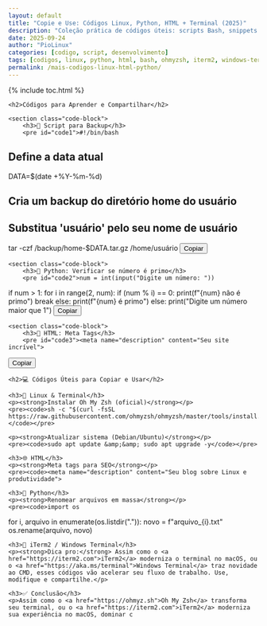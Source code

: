 ```yaml
---
layout: default
title: "Copie e Use: Códigos Linux, Python, HTML + Terminal (2025)"
description: "Coleção prática de códigos úteis: scripts Bash, snippets HTML, exemplos em Python, configurações de Oh My Zsh, iTerm2 e Windows Terminal."
date: 2025-09-24
author: "PioLinux"
categories: [codigo, script, desenvolvimento]
tags: [codigos, linux, python, html, bash, ohmyzsh, iterm2, windows-terminal]
permalink: /mais-codigos-linux-html-python/
---
```


{% include toc.html %}



<script>
        function copyCode(id) {
            const element = document.getElementById(id);
            const textToCopy = element.innerText;
            navigator.clipboard.writeText(textToCopy).then(() => {
                alert("Código copiado!");
            }).catch(err => {
                console.error('Erro ao copiar o código: ', err);
            });
        }
    </script>



<section class="post-content">

    <h2>Códigos para Aprender e Compartilhar</h2>

    <section class="code-block">
        <h3>📁 Script para Backup</h3>
        <pre id="code1">#!/bin/bash
# Define a data atual
DATA=$(date +%Y-%m-%d)
# Cria um backup do diretório home do usuário
# Substitua 'usuário' pelo seu nome de usuário
tar -czf /backup/home-$DATA.tar.gz /home/usuário</pre>
        <button onclick="copyCode('code1')">Copiar</button>
    </section>

    <section class="code-block">
        <h3>🧠 Python: Verificar se número é primo</h3>
        <pre id="code2">num = int(input("Digite um número: "))
if num > 1:
    for i in range(2, num):
        if (num % i) == 0:
            print(f"{num} não é primo")
            break
    else:
        print(f"{num} é primo")
else:
    print("Digite um número maior que 1")</pre>
        <button onclick="copyCode('code2')">Copiar</button>
    </section>

    <section class="code-block">
        <h3>🧪 HTML: Meta Tags</h3>
        <pre id="code3"><meta name="description" content="Seu site incrível">
<meta name="keywords" content="linux, tecnologia, terminal">
<meta name="author" content="PioLinux"></pre>
        <button onclick="copyCode('code3')">Copiar</button>
    </section>

    <h2>💻 Códigos Úteis para Copiar e Usar</h2>

    <h3>🐧 Linux & Terminal</h3>
    <p><strong>Instalar Oh My Zsh (oficial)</strong></p>
    <pre><code>sh -c "$(curl -fsSL https://raw.githubusercontent.com/ohmyzsh/ohmyzsh/master/tools/install.sh)"</code></pre>

    <p><strong>Atualizar sistema (Debian/Ubuntu)</strong></p>
    <pre><code>sudo apt update &amp;&amp; sudo apt upgrade -y</code></pre>

    <h3>🌐 HTML</h3>
    <p><strong>Meta tags para SEO</strong></p>
    <pre><code><meta name="description" content="Seu blog sobre Linux e produtividade">
<meta name="keywords" content="linux, terminal, python"></code></pre>

    <h3>🐍 Python</h3>
    <p><strong>Renomear arquivos em massa</strong></p>
    <pre><code>import os
for i, arquivo in enumerate(os.listdir(".")):
    novo = f"arquivo_{i}.txt"
    os.rename(arquivo, novo)</code></pre>

    <h3>🔧 iTerm2 / Windows Terminal</h3>
    <p><strong>Dica pro:</strong> Assim como o <a href="https://iterm2.com">iTerm2</a> moderniza o terminal no macOS, ou o <a href="https://aka.ms/terminal">Windows Terminal</a> traz novidade ao CMD, esses códigos vão acelerar seu fluxo de trabalho. Use, modifique e compartilhe.</p>

    <h3>✅ Conclusão</h3>
    <p>Assim como o <a href="https://ohmyz.sh">Oh My Zsh</a> transforma seu terminal, ou o <a href="https://iterm2.com">iTerm2</a> moderniza sua experiência no macOS, dominar c
